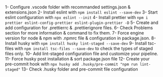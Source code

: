 1- Configure .vscode folder with recommanded settings.json & extensions.json
2- Install eslint with `npm install eslint --save-dev`
3- Start eslint configuration with `npx eslint --init`
4- Install prettier with `npm i prettier eslint-config-prettier eslint-plugin-prettier -D`
5- Create and add configuration for .prettierrc & .prettierignore files.
6- Check Problems section for more information & command to fix them.
7- Force engine version for node & npm with .npmrc file & configuration in package.json.
8- Install husky with `npm install husky lint-staged --save-dev`
9- Install tsc-files with `npm install tsc-files --save-dev` to check the types of staged files only.
10- Add lint-staged configuration file and customize your pipeline.
11- Force husky post installation & sort package.json file
12- Create your pre-commit hook with `npx husky add .husky/pre-commit "npm run lint-staged"`
13- Check .husky folder and pre-commit file configuration
